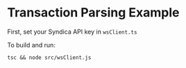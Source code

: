 # Transaction Parsing Example

First, set your Syndica API key in `wsClient.ts`

To build and run:

```
tsc && node src/wsClient.js
```
